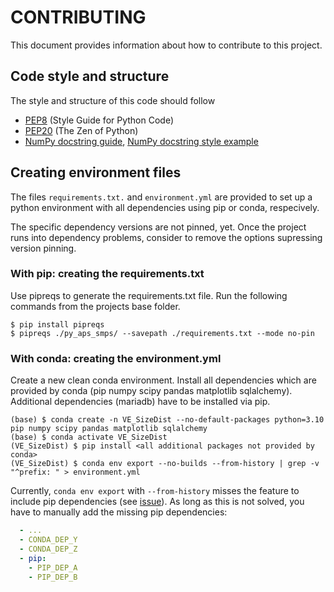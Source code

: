 # CONTRIBUTING
This document provides information about how to contribute to this project.

## Code style and structure
The style and structure of this code should follow
- [PEP8](https://www.python.org/dev/peps/pep-0008/) (Style Guide for Python Code)
- [PEP20](https://www.python.org/dev/peps/pep-0020/) (The Zen of Python)
- [NumPy docstring guide](https://numpydoc.readthedocs.io/en/latest/format.html), [NumPy docstring style example](https://sphinxcontrib-napoleon.readthedocs.io/en/latest/example_numpy.html)

## Creating environment files

The files `requirements.txt.` and `environment.yml` are provided to set up a python environment with all dependencies using pip or conda, respecively.

The specific dependency versions are not pinned, yet.
Once the project runs into dependency problems, consider to remove the options supressing version pinning.

### With pip: creating the requirements.txt
Use pipreqs to generate the requirements.txt file.
Run the following commands from the projects base folder.

```shell
$ pip install pipreqs
$ pipreqs ./py_aps_smps/ --savepath ./requirements.txt --mode no-pin
```

### With conda: creating the environment.yml
Create a new clean conda environment.
Install all dependencies which are provided by conda (pip numpy scipy pandas matplotlib sqlalchemy).
Additional dependencies (mariadb) have to be installed via pip.

```shell
(base) $ conda create -n VE_SizeDist --no-default-packages python=3.10 pip numpy scipy pandas matplotlib sqlalchemy
(base) $ conda activate VE_SizeDist
(VE_SizeDist) $ pip install <all additional packages not provided by conda>
(VE_SizeDist) $ conda env export --no-builds --from-history | grep -v "^prefix: " > environment.yml
```

Currently, `conda env export` with `--from-history` misses the feature to include pip dependencies (see [issue](https://github.com/conda/conda/issues/9628)).
As long as this is not solved, you have to manually add the missing pip dependencies:

```yml
  - ...
  - CONDA_DEP_Y
  - CONDA_DEP_Z
  - pip:
    - PIP_DEP_A
    - PIP_DEP_B
```
